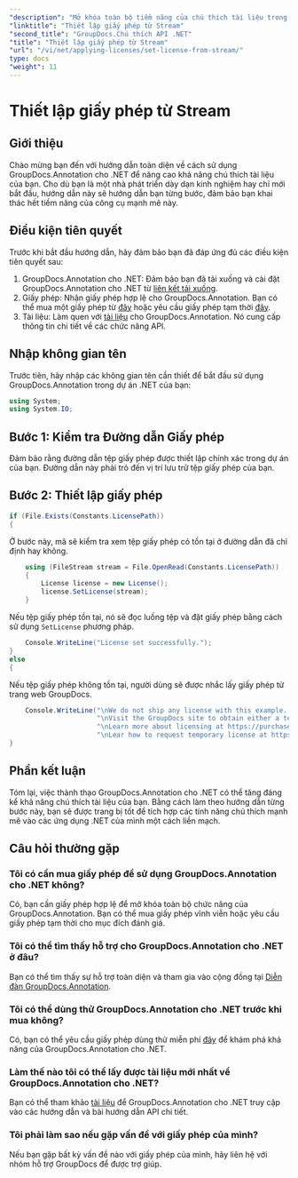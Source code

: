 ```yaml
---
"description": "Mở khóa toàn bộ tiềm năng của chú thích tài liệu trong .NET với GroupDocs.Annotation. Làm theo hướng dẫn từng bước của chúng tôi để tích hợp liền mạch."
"linktitle": "Thiết lập giấy phép từ Stream"
"second_title": "GroupDocs.Chú thích API .NET"
"title": "Thiết lập giấy phép từ Stream"
"url": "/vi/net/applying-licenses/set-license-from-stream/"
type: docs
"weight": 11
---
```


# Thiết lập giấy phép từ Stream

## Giới thiệu
Chào mừng bạn đến với hướng dẫn toàn diện về cách sử dụng GroupDocs.Annotation cho .NET để nâng cao khả năng chú thích tài liệu của bạn. Cho dù bạn là một nhà phát triển dày dạn kinh nghiệm hay chỉ mới bắt đầu, hướng dẫn này sẽ hướng dẫn bạn từng bước, đảm bảo bạn khai thác hết tiềm năng của công cụ mạnh mẽ này.
## Điều kiện tiên quyết
Trước khi bắt đầu hướng dẫn, hãy đảm bảo bạn đã đáp ứng đủ các điều kiện tiên quyết sau:
1. GroupDocs.Annotation cho .NET: Đảm bảo bạn đã tải xuống và cài đặt GroupDocs.Annotation cho .NET từ [liên kết tải xuống](https://releases.groupdocs.com/annotation/net/).
2. Giấy phép: Nhận giấy phép hợp lệ cho GroupDocs.Annotation. Bạn có thể mua một giấy phép từ [đây](https://purchase.groupdocs.com/buy) hoặc yêu cầu giấy phép tạm thời [đây](https://purchase.groupdocs.com/temporary-license/).
3. Tài liệu: Làm quen với [tài liệu](https://tutorials.groupdocs.com/annotation/net/) cho GroupDocs.Annotation. Nó cung cấp thông tin chi tiết về các chức năng API.

## Nhập không gian tên
Trước tiên, hãy nhập các không gian tên cần thiết để bắt đầu sử dụng GroupDocs.Annotation trong dự án .NET của bạn:
```csharp
using System;
using System.IO;
```

## Bước 1: Kiểm tra Đường dẫn Giấy phép
Đảm bảo rằng đường dẫn tệp giấy phép được thiết lập chính xác trong dự án của bạn. Đường dẫn này phải trỏ đến vị trí lưu trữ tệp giấy phép của bạn.
## Bước 2: Thiết lập giấy phép
```csharp
if (File.Exists(Constants.LicensePath))
{
```
Ở bước này, mã sẽ kiểm tra xem tệp giấy phép có tồn tại ở đường dẫn đã chỉ định hay không.
```csharp
    using (FileStream stream = File.OpenRead(Constants.LicensePath))
    {
        License license = new License();
        license.SetLicense(stream);
    }
```
Nếu tệp giấy phép tồn tại, nó sẽ đọc luồng tệp và đặt giấy phép bằng cách sử dụng `SetLicense` phương pháp.
```csharp
    Console.WriteLine("License set successfully.");
}
else
{
```
Nếu tệp giấy phép không tồn tại, người dùng sẽ được nhắc lấy giấy phép từ trang web GroupDocs.
```csharp
    Console.WriteLine("\nWe do not ship any license with this example. " +
                      "\nVisit the GroupDocs site to obtain either a temporary or permanent license. " +
                      "\nLearn more about licensing at https://purchase.groupdocs.com/faqs/licensing. " +
                      "\nLear how to request temporary license at https://purchase.groupdocs.com/temporary-license.");
}
```

## Phần kết luận
Tóm lại, việc thành thạo GroupDocs.Annotation cho .NET có thể tăng đáng kể khả năng chú thích tài liệu của bạn. Bằng cách làm theo hướng dẫn từng bước này, bạn sẽ được trang bị tốt để tích hợp các tính năng chú thích mạnh mẽ vào các ứng dụng .NET của mình một cách liền mạch.
## Câu hỏi thường gặp
### Tôi có cần mua giấy phép để sử dụng GroupDocs.Annotation cho .NET không?
Có, bạn cần giấy phép hợp lệ để mở khóa toàn bộ chức năng của GroupDocs.Annotation. Bạn có thể mua giấy phép vĩnh viễn hoặc yêu cầu giấy phép tạm thời cho mục đích đánh giá.
### Tôi có thể tìm thấy hỗ trợ cho GroupDocs.Annotation cho .NET ở đâu?
Bạn có thể tìm thấy sự hỗ trợ toàn diện và tham gia vào cộng đồng tại [Diễn đàn GroupDocs.Annotation](https://forum.groupdocs.com/c/annotation/10).
### Tôi có thể dùng thử GroupDocs.Annotation cho .NET trước khi mua không?
Có, bạn có thể yêu cầu giấy phép dùng thử miễn phí [đây](https://releases.groupdocs.com/) để khám phá khả năng của GroupDocs.Annotation cho .NET.
### Làm thế nào tôi có thể lấy được tài liệu mới nhất về GroupDocs.Annotation cho .NET?
Bạn có thể tham khảo [tài liệu](https://tutorials.groupdocs.com/annotation/net/) để GroupDocs.Annotation cho .NET truy cập vào các hướng dẫn và bài hướng dẫn API chi tiết.
### Tôi phải làm sao nếu gặp vấn đề với giấy phép của mình?
Nếu bạn gặp bất kỳ vấn đề nào với giấy phép của mình, hãy liên hệ với nhóm hỗ trợ GroupDocs để được trợ giúp.